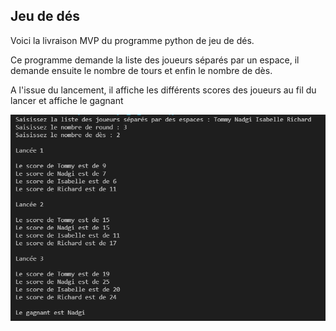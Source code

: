 ## Jeu de dés

Voici la livraison MVP du programme python de jeu de dés.

Ce programme demande la liste des joueurs séparés par un espace, il demande ensuite le nombre de tours et enfin le nombre de dès.

A l'issue du lancement, il affiche les différents scores des joueurs au fil du lancer et affiche le gagnant

![Screen Exercice](exo.png)